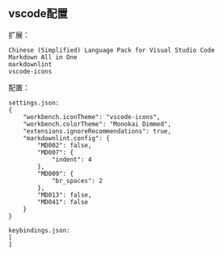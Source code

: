 <!--
{
    "title": "vscode相关",
    "create": "2018-05-16 15:02:26",
    "modify": "2018-12-02 19:40:55",
    "tag": [
        "vscode",
        "visual studio code"
    ],
    "info": []
}
-->

## vscode配置

扩展：

```vscode
Chinese (Simplified) Language Pack for Visual Studio Code
Markdown All in One
markdownlint
vscode-icons
```

配置：

```vscode
settings.json:
{
    "workbench.iconTheme": "vscode-icons",
    "workbench.colorTheme": "Monokai Dimmed",
    "extensions.ignoreRecommendations": true,
    "markdownlint.config": {
        "MD002": false,
        "MD007": {
            "indent": 4
        },
        "MD009": {
            "br_spaces": 2
        },
        "MD013": false,
        "MD041": false
    }
}

keybindings.json:
[
]
```
